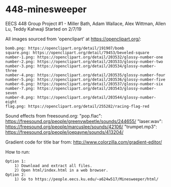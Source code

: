 # 448-minesweeper
EECS 448 Group Project #1 - Miller Bath, Adam Wallace, Alex Wittman, Allen Lu, Teddy Kahwaji
Started on 2/7/19

All images sourced from 'openclipart' at https://openclipart.org/:
    
    bomb.png: https://openclipart.org/detail/191907/bomb
    square.png: https://openclipart.org/detail/79453/beveled-square
    number-1.png: https://openclipart.org/detail/203532/glossy-number-one
    number-2.png: https://openclipart.org/detail/203533/glossy-number-two
    number-3.png: https://openclipart.org/detail/203534/glossy-number-three
    number-4.png: https://openclipart.org/detail/203535/glossy-number-four
    number-5.png: https://openclipart.org/detail/203536/glossy-number-five
    number-6.png: https://openclipart.org/detail/203537/glossy-number-six
    number-7.png: https://openclipart.org/detail/203543/glossy-number-seven
    number-8.png: https://openclipart.org/detail/203544/glossy-number-eight
    flag.png: https://openclipart.org/detail/255282/racing-flag-red

Sound effects from freesound.org:
    "pop.flac": https://freesound.org/people/greenvwbeetle/sounds/244655/
    "laser.wav": https://freesound.org/people/marcuslee/sounds/42106/
    "trumpet.mp3": https://freesound.org/people/joepayne/sounds/413204/

Gradient code for title bar from: http://www.colorzilla.com/gradient-editor/

How to run:

    Option 1:
        1) Download and extract all files.
        2) Open html/index.html in a web browser.
    Option 2:
        1) Go to https://people.eecs.ku.edu/~a624w517/Minesweeper/html/
